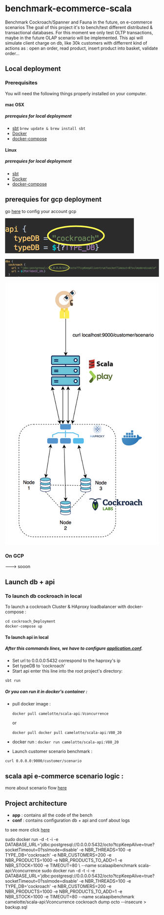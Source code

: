# benchmark-ecommerce-scala
Benchmark Cockroach/Spanner and Fauna in the future, on e-commerce scenarios
The goal of this project it's to bench/test different distributed & transactional databases.
For this moment we only test OLTP transactions, maybe in the future OLAP scenario will be implemented.
This api will simulate client charge on db, like 30k customers with differrent kind of actions 
as : open an order, read product, insert product into basket, validate order...

## Local deployment

### Prerequisites

You will need the following things properly installed on your computer.


#### mac OSX
##### prerequies for local deployment
* [sbt](https://www.scala-sbt.org/1.x/docs/Installing-sbt-on-Mac.html)
`brew update & brew install sbt` 
* [Docker](https://docs.docker.com/docker-for-mac/install/) 
* [docker-compose](https://docs.docker.com/compose/install/) 

#### Linux
##### prerequies for local deployment
* [sbt](https://www.scala-sbt.org/0.13/docs/Installing-sbt-on-Linux.html) 
* [Docker](https://docs.docker.com/install/linux/docker-ce/ubuntu/) 
* [docker-compose](https://docs.docker.com/compose/install/) 



prerequies for gcp deployment
-
go [here](docs/gcp-configs.md) to config your account gcp



![alt text](public/images/typeDB_config.png "Description goes here")


![alt text](public/images/url_config.png "Description goes here")


![alt text](public/images/global_stack_cockroach_local.png "global stack")

### On GCP 
 ---> sooon
 
## Launch db + api
### To launch db cockroach in local

To launch a cockroach Cluster & HAproxy loadbalancer with docker-compose :

```
cd cockroach_Deployment
docker-compose up
```
#### To launch api in local


##### After this commands lines, we have to configure [application.conf](conf/application.conf).
* Set url to 0.0.0.0:5432 correspond to the haproxy's ip 
* Set typeDB to 'cockroach'
* Start api enter this line into the root project's directory:
```
sbt run
``` 

##### Or you can run it in docker's container :

* pull docker image : 
    
    ``
    docker pull camelotte/scala-api:Vconcurrence 
    ``
    
    or 
    
    ``docker pull docker pull camelotte/scala-api:V80_20 
      ``
* docker run : 
``
docker run camelotte/scala-api:V80_20 
``

* Launch customer scenario benchmark : 
```
curl 0.0.0.0:9000/customer/scenario
```




## scala api e-commerce scenario logic :


more about scenario flow [here](docs/api-scenario-logic.md)

Project architecture 
-

* **app** : contains all the code of the bench
* **conf** : contains configuration db + api and conf about logs

to see more click [here](docs/archi-code.md)


sudo docker run -d -t -i -e DATABASE_URL='jdbc:postgresql://0.0.0.0:5432/octo?tcpKeepAlive=true?socketTimeout=0?sslmode=disable' \-e NBR_THREADS=100 \-e TYPE_DB='cockroach' \-e NBR_CUSTOMERS=200 \-e NBR_PRODUCTS=1000 \-e NBR_PRODUCTS_TO_ADD=1 \-e NBR_STOCK=1000 \-e TIMEOUT=80 \ --name scalaapibenchmark scala-api:Vconcurrence
sudo docker run -d -t -i -e DATABASE_URL='jdbc:postgresql://0.0.0.0:5432/octo?tcpKeepAlive=true?socketTimeout=0?sslmode=disable' \-e NBR_THREADS=100 \-e TYPE_DB='cockroach' \-e NBR_CUSTOMERS=200 \-e NBR_PRODUCTS=1000 \-e NBR_PRODUCTS_TO_ADD=1 \-e NBR_STOCK=1000 \-e TIMEOUT=80 --name scalaapibenchmark camelotte/scala-api:Vconcurrence
cockroach dump octo --insecure > backup.sql